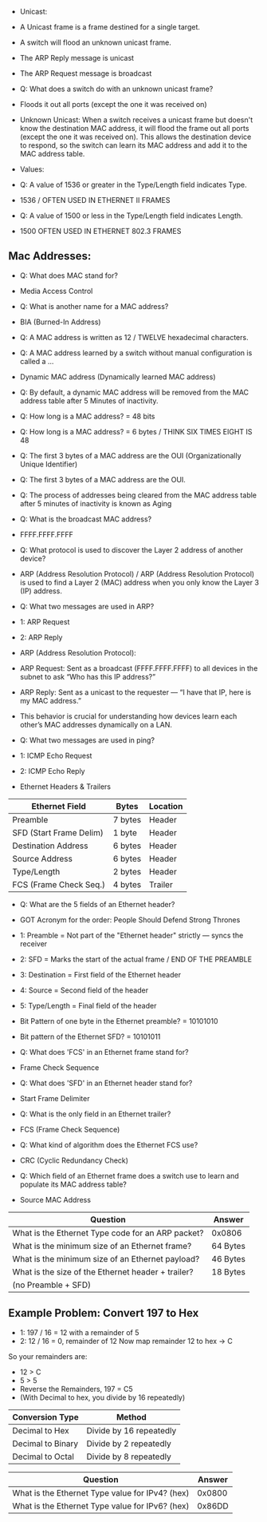 - Unicast: 
- A Unicast frame is a frame destined for a single target.
- A switch will flood an unknown unicast frame.
- The ARP Reply message is unicast
- The ARP Request message is broadcast

- Q: What does a switch do with an unknown unicast frame?
- Floods it out all ports (except the one it was received on)

- Unknown Unicast: When a switch receives a unicast frame but doesn't know the destination MAC address, it will flood the frame out all ports (except the one it was received on). This allows the destination device to respond, so the switch can learn its MAC address and add it to the MAC address table.

- Values:
- Q: A value of 1536 or greater in the Type/Length field indicates Type.
- 1536 / OFTEN USED IN ETHERNET II FRAMES
- Q: A value of 1500 or less in the Type/Length field indicates Length.
- 1500 OFTEN USED IN ETHERNET 802.3 FRAMES

## Mac Addresses: 
- Q: What does MAC stand for?
- Media Access Control

- Q: What is another name for a MAC address?
- BIA (Burned-In Address)

- Q: A MAC address is written as 12 / TWELVE hexadecimal characters.

- Q: A MAC address learned by a switch without manual configuration is called a ...
- Dynamic MAC address (Dynamically learned MAC address)

- Q: By default, a dynamic MAC address will be removed from the MAC address table after 5 Minutes of inactivity.

- Q: How long is a MAC address? = 48 bits
- Q: How long is a MAC address? = 6 bytes / THINK SIX TIMES EIGHT IS 48

- Q: The first 3 bytes of a MAC address are the OUI (Organizationally Unique Identifier)
- Q: The first 3 bytes of a MAC address are the OUI.
- Q: The process of addresses being cleared from the MAC address table after 5 minutes of inactivity is known as Aging

- Q: What is the broadcast MAC address?
- FFFF.FFFF.FFFF

- Q: What protocol is used to discover the Layer 2 address of another device?
- ARP (Address Resolution Protocol) / ARP (Address Resolution Protocol) is used to find a Layer 2 (MAC) address when you only know the Layer 3 (IP) address.

- Q: What two messages are used in ARP?
- 1: ARP Request 
- 2: ARP Reply
- ARP (Address Resolution Protocol):
- ARP Request: Sent as a broadcast (FFFF.FFFF.FFFF) to all devices in the subnet to ask “Who has this IP address?”
- ARP Reply: Sent as a unicast to the requester — “I have that IP, here is my MAC address.”
- This behavior is crucial for understanding how devices learn each other’s MAC addresses dynamically on a LAN.

- Q: What two messages are used in ping?
- 1: ICMP Echo Request
- 2: ICMP Echo Reply

- Ethernet Headers & Trailers

| Ethernet Field         | Bytes     | Location   |
|------------------------|-----------|------------|
| Preamble               | 7 bytes   | Header     |
| SFD (Start Frame Delim)| 1 byte    | Header     |
| Destination Address    | 6 bytes   | Header     |
| Source Address         | 6 bytes   | Header     |
| Type/Length            | 2 bytes   | Header     |
| FCS (Frame Check Seq.) | 4 bytes   | Trailer    |

- Q: What are the 5 fields of an Ethernet header?
- GOT Acronym for the order: People Should Defend Strong Thrones

- 1: Preamble = Not part of the "Ethernet header" strictly — syncs the receiver
- 2: SFD = Marks the start of the actual frame / END OF THE PREAMBLE
- 3: Destination = First field of the Ethernet header
- 4: Source = Second field of the header
- 5: Type/Length = Final field of the header

- Bit Pattern of one byte in the Ethernet preamble? = 10101010
- Bit pattern of the Ethernet SFD? = 10101011

- Q: What does 'FCS' in an Ethernet frame stand for?
- Frame Check Sequence
- Q: What does 'SFD' in an Ethernet header stand for?
- Start Frame Delimiter

- Q: What is the only field in an Ethernet trailer?
- FCS (Frame Check Sequence)
- Q: What kind of algorithm does the Ethernet FCS use?
- CRC (Cyclic Redundancy Check)
- Q: Which field of an Ethernet frame does a switch use to learn and populate its MAC address table?
- Source MAC Address

| Question                                                  | Answer     |
|-----------------------------------------------------------|------------|
| What is the Ethernet Type code for an ARP packet?         | 0x0806     |
| What is the minimum size of an Ethernet frame?            | 64 Bytes   |
| What is the minimum size of an Ethernet payload?          | 46 Bytes   |
| What is the size of the Ethernet header + trailer?        | 18 Bytes   |
| (no Preamble + SFD)                                       |            |

## Example Problem: Convert 197 to Hex
- 1: 197 / 16 = 12 with a remainder of 5
- 2: 12 / 16 = 0, remainder of 12
Now map remainder 12 to hex → C

So your remainders are:
- 12 > C
- 5 > 5
- Reverse the Remainders, 197 = C5
- (With Decimal to hex, you divide by 16 repeatedly)

| Conversion Type       | Method                     |
|------------------------|----------------------------|
| Decimal to Hex         | Divide by 16 repeatedly    |
| Decimal to Binary      | Divide by 2 repeatedly     |
| Decimal to Octal       | Divide by 8 repeatedly     |

| Question                                             | Answer   |
|------------------------------------------------------|----------|
| What is the Ethernet Type value for IPv4? (hex)      | 0x0800   |
| What is the Ethernet Type value for IPv6? (hex)      | 0x86DD   |


